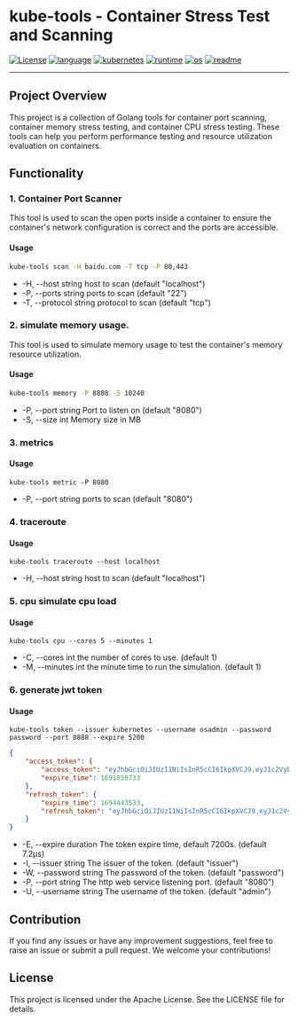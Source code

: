 # kube-tools - Container Stress Test and Scanning
[![License](https://img.shields.io/badge/License-Apache-red?logo=apache)](LICENSE)
[![language](https://img.shields.io/badge/Language-go-blue?logo=go)](language)
[![kubernetes](https://img.shields.io/badge/Platform-kubernetes-blue?logo=kubernetes)](kubernetes)
[![runtime](https://img.shields.io/badge/Runtime-docker-blue?logo=docker)](docker)
[![os](https://img.shields.io/badge/OS-Linux-yellow?logo=linux)](os)
[![readme](https://img.shields.io/badge/Markdown-README-orange?logo=markdown)](readme)

----
## Project Overview

This project is a collection of Golang tools for container port scanning, container memory stress testing, and container CPU stress testing. These tools can help you perform performance testing and resource utilization evaluation on containers.

## Functionality

### 1. Container Port Scanner

This tool is used to scan the open ports inside a container to ensure the container's network configuration is correct and the ports are accessible.

#### Usage

```bash
kube-tools scan -H baidu.com -T tcp -P 80,443
```
- -H, --host string       host to scan (default "localhost")
- -P, --ports string      ports to scan (default "22")
- -T, --protocol string   protocol to scan (default "tcp")
### 2. simulate memory usage.
This tool is used to simulate memory usage to test the container's memory resource utilization.
#### Usage
```bash
kube-tools memory -P 8888 -S 10240
```
- -P, --port string   Port to listen on (default "8080")
- -S, --size int      Memory size in MB
### 3. metrics
#### Usage
```shell
kube-tools metric -P 8080
```
- -P, --port string   ports to scan (default "8080")
### 4. traceroute
#### Usage
```shell
kube-tools traceroute --host localhost
```
- -H, --host string   host to scan (default "localhost")
### 5. cpu simulate cpu load
#### Usage
```shell
kube-tools cpu --cores 5 --minutes 1
```
- -C, --cores int     the number of cores to use. (default 1)
- -M, --minutes int   the minute time to run the simulation. (default 1)
### 6. generate jwt token
#### Usage
```shell
kube-tools token --issuer kubernetes --username osadmin --password password --port 8888 --expire 5200
```
```json
{
    "access_token": {
        "access_token": "eyJhbGciOiJIUzI1NiIsInR5cCI6IkpXVCJ9.eyJ1c2VybmFtZSI6ImFkbWluIiwicGFzc3dvcmQiOiJwYXNzd29yZCIsImV4cCI6MTY5MTg1ODczMywiaXNzIjoiaXNzdWVyIn0.KBEOkIAYuuGiLoJyqrZnkyRs9OdvOL8qrtnu_eWWR2k",
        "expire_time": 1691858733
    },
    "refresh_token": {
        "expire_time": 1694443533,
        "refresh_token": "eyJhbGciOiJIUzI1NiIsInR5cCI6IkpXVCJ9.eyJ1c2VybmFtZSI6ImFkbWluIiwiZXhwIjoxNjk0NDQzNTMzLCJpc3MiOiJpc3N1ZXIifQ.8KItuXDDnSef5FBiUe1pBeSOJoC2S0Iv88a51Yiy5TM"
    }
}
```
- -E, --expire duration   The token expire time,  default 7200s. (default 7.2µs)
- -I, --issuer string     The issuer of the token. (default "issuer")
- -W, --password string   The password of the token. (default "password")
- -P, --port string       The http web service listening port. (default "8080")
- -U, --username string   The username of the token. (default "admin")
## Contribution
If you find any issues or have any improvement suggestions, feel free to raise an issue or submit a pull request. We welcome your contributions!

## License
This project is licensed under the Apache License. See the LICENSE file for details.
